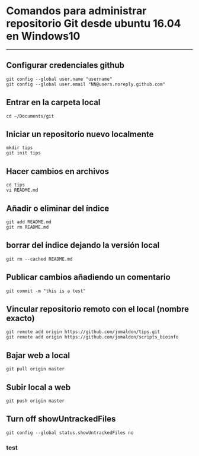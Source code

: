 # Comandos para administrar repositorio Git desde ubuntu 16.04 en Windows10 #
___
## Configurar credenciales github ##
    git config --global user.name "username"
    git config --global user.email "NN@users.noreply.github.com"

## Entrar en la carpeta local ##
    cd ~/Documents/git

## Iniciar un repositorio nuevo localmente ##
    mkdir tips
    git init tips

## Hacer cambios en archivos ##
    cd tips
    vi README.md

## Añadir o eliminar del índice ##
    git add README.md
    git rm README.md

## borrar del índice dejando la versión local ##

    git rm --cached README.md

## Publicar cambios añadiendo un comentario ##
    git commit -m "this is a test"

## Vincular repositorio remoto con el local (nombre exacto) ##
    git remote add origin https://github.com/jomaldon/tips.git
    git remote add origin https://github.com/jomaldon/scripts_bioinfo

## Bajar web a local ##
    git pull origin master

## Subir local a web ##
    git push origin master

## Turn off showUntrackedFiles ##
    git config --global status.showUntrackedFiles no

### test ###
